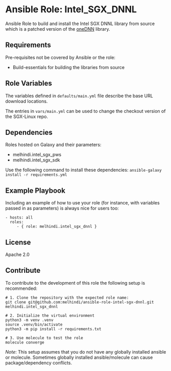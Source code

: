 Ansible Role: Intel_SGX_DNNL
=========

Ansible Role to build and install the Intel SGX DNNL library from source which is a patched version of the [oneDNN](https://github.com/oneapi-src/oneDNN) library.

Requirements
------------

Pre-requisites not be covered by Ansible or the role:
- Build-essentials for building the libraries from source

Role Variables
--------------

The variables defined in `defaults/main.yml` file describe the base URL download locations.

The entries in `vars/main.yml` can be used to change the checkout version of the SGX-Linux repo.

Dependencies
------------

Roles hosted on Galaxy and their parameters:
- melhindi.intel_sgx_pws
- melhindi.intel_sgx_sdk

Use the following command to install these dependencies:
`ansible-galaxy install -r requirements.yml`

Example Playbook
----------------

Including an example of how to use your role (for instance, with variables passed in as parameters) is always nice for users too:

    - hosts: all
      roles:
         - { role: melhindi.intel_sgx_dnnl }

License
-------

Apache 2.0

Contribute
-------

To contribute to the development of this role the following setup is recommended:

```
# 1. Clone the repository with the expected role name:
git clone git@github.com:melhindi/ansible-role-intel-sgx-dnnl.git melhindi.intel_sgx_dnnl

# 2. Initialize the virtual environment
python3 -m venv .venv
source .venv/bin/activate
python3 -m pip install -r requirements.txt

# 3. Use molecule to test the role
molecule converge
```
*Note*: This setup assumes that you do not have any globally installed ansible or molecule. Sometimes globally installed ansible/molecule can cause package/dependency conflicts.
